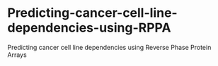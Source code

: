 # Predicting-cancer-cell-line-dependencies-using-RPPA
Predicting cancer cell line dependencies using Reverse Phase Protein Arrays
